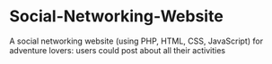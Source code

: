 Social-Networking-Website
=========================

A social networking website (using PHP, HTML, CSS, JavaScript) for adventure lovers: users could post about all their activities
